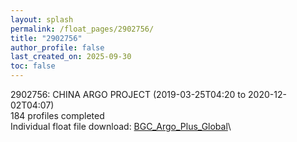 ```yaml
---
layout: splash
permalink: /float_pages/2902756/
title: "2902756"
author_profile: false
last_created_on: 2025-09-30
toc: false
---
```

 
2902756: CHINA ARGO PROJECT (2019-03-25T04:20 to 2020-12-02T04:07)\
184 profiles completed\
Individual float file download: [BGC_Argo_Plus_Global](https://ftp.soest.hawaii.edu/bgc_argo_plus/Individual_Floats/outliers_removed/2902756_Sprof_processed.nc)\
